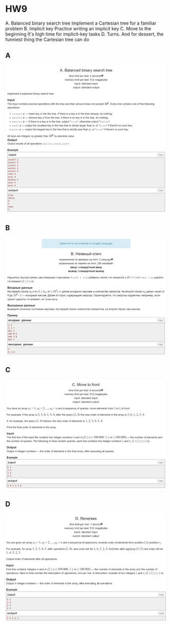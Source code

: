 # HW9

A. Balanced binary search tree Implement a Cartesian tree for a familiar problem
B. Implicit key Practice writing an implicit key
C. Move to the beginning It's high time for implicit-key tasks
D. Turns.  And for dessert, the funniest thing the Cartesian tree can do

## A

![A](Problems_screenshots/A.jpg)

## B

![B](Problems_screenshots/B.jpg)

## C

![C](Problems_screenshots/C.jpg)

## D

![D](Problems_screenshots/D.jpg)
